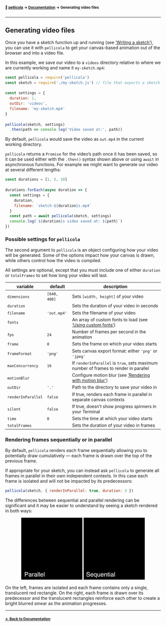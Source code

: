 #### <sup>:movie_camera: [pellicola](../README.md) → [Documentation](./README.md) → Generating video files</sup>

---

## Generating video files

Once you have a sketch function up and running (see [‘Writing a sketch’][sketch]), you can use it with `pellicola` to get your canvas-based animation out of the browser and into a video file.

In this example, we save our video to a `videos` directory relative to where we are currently working and name it `my-sketch.mp4`:

```js
const pellicola = require('pellicola')
const sketch = require('./my-sketch.js') // file that exports a sketch function

const settings = {
  duration: 1,
  outDir: 'videos',
  filename: 'my-sketch.mp4'
}

pellicola(sketch, settings)
  .then(path => console.log('Video saved at:', path))
```

By default, `pellicola` would save the video as `out.mp4` in the current working directory.

`pellicola` returns a `Promise` for the video’s path once it has been saved, so it can be used either with the `.then()` syntax shown above or using `await` in asynchronous functions. For example we might want to generate our video at several different lengths:

```js
const durations = [1, 5, 10]

durations.forEach(async duration => {
  const settings = {
    duration,
    filename: `sketch-${duration}s.mp4`
  }
  const path = await pellicola(sketch, settings)
  console.log(`${duration}s video saved at: ${path}`)
})
```

### Possible settings for `pellicola`

The second argument to `pellicola` is an object configuring how your video will be generated. Some of the options impact how your canvas is drawn, while others control how the video is compiled.

All settings are optional, except that you must include one of either `duration` or `totalFrames` to set how long your video will last.

variable           | default      | description
-------------------|--------------|---------------------------------------------------------------------
`dimensions`       | `[640, 480]` | Sets `[width, height]` of your video
`duration`         |              | Sets the duration of your video in seconds
`filename`         | `'out.mp4'`  | Sets the filename of your video
`fonts`            |              | An array of custom fonts to load (see [‘Using custom fonts’][fonts])
`fps`              | `24`         | Number of frames per second in the animation
`frame`            | `0`          | Sets the frame on which your video starts
`frameFormat`      | `'png'`      | Sets canvas export format: either `'png'` or `'jpeg'`
`maxConcurrency`   | `16`         | If `renderInParallel` is `true`, sets maximum number of frames to render in parallel
`motionBlur`       |              | Configure motion blur (see [‘Rendering with motion blur’][motion-blur])
`outDir`           | `'.'`        | Path to the directory to save your video in
`renderInParallel` | `false`      | If true, renders each frame in parallel in separate canvas contexts
`silent`           | `false`      | If true, doesn’t show progress spinners in your Terminal
`time`             | `0`          | Sets the time at which your video starts
`totalFrames`      |              | Sets the duration of your video in frames

### Rendering frames sequentially or in parallel

By default, `pellicola` renders each frame sequentially allowing you to potentially draw cumulatively — each frame is drawn over the top of the previous frame.

If appropriate for your sketch, you can instead ask `pellicola` to generate all frames in parallel in their own independent contexts. In this case each frame is isolated and will not be impacted by its predecessors:

```js
pellicola(sketch, { renderInParallel: true, duration: 3 })
```

The differences between sequential and parallel rendering can be significant and it may be easier to understand by seeing a sketch rendered in both ways:

<p align="center">
  <img src="assets/images/parallel-vs-sequential.gif" alt="Comparison of parallel vs sequential frame rendering">
</p>

On the left, frames are isolated and each frame contains only a single, translucent red rectangle. On the right, each frame is drawn over its predecessor and the translucent rectangles reinforce each other to create a bright blurred smear as the animation progresses.

[sketch]: ./writing-a-sketch.md
[fonts]: ./using-custom-fonts.md
[motion-blur]: ./rendering-with-motion-blur.md

---

#### <sup>[← Back to Documentation](./README.md)
